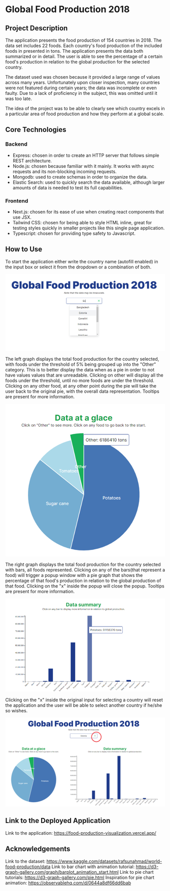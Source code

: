 # Global Food Production 2018

## Project Description

The application presents the food production of 154 countries in 2018. The data set includes 22 foods. Each country's food production of the included foods in presented in tons. The application presents the data both summarized or in detail. The user is able to see the percentage of a certain food's production in relation to the global production for the selected country.

The dataset used was chosen because it provided a large range of values across many years. Unfortunately upon closer inspection, many countries were not featured during certain years; the data was incomplete or even faulty. Due to a lack of proficiency in the subject, this was omitted until it was too late. 

The idea of the project was to be able to clearly see which country excels in a particular area of food production and how they perform at a global scale.

## Core Technologies

### Backend
- Express: chosen in order to create an HTTP server that follows simple REST architecture. 
- Node.js: chosen because familiar with it mainly. It works with async requests and its non-blocking incoming requests.
- Mongodb: used to create schemas in order to organize the data.
- Elastic Search: used to quickly search the data available, although larger amounts of data is needed to test its full capabilities.

### Frontend
- Next.js: chosen for its ease of use when creating react components that use JSX.
- Tailwind CSS: chosen for being able to style HTML inline, great for testing styles quickly in smaller projects like this single page application.
- Typescript: chosen for providing type safety to Javascript. 

## How to Use

To start the application either write the country name (autofill enabled) in the input box or select it from the dropdown or a combination of both.

![alt text](image.png)

The left graph displays the total food production for the country selected, with foods under the threshold of 5% being grouped up into the "Other" category. This is to better display the data when as a pie in order to not have values values that are unreadable. Clicking on other will display all the foods under the threshold, until no more foods are under the threshold. Clicking on any other food, at any other point during the pie will take the user back to the original pie, with the overall data representation. Tooltips are present for more information.

![alt text](image-1.png)

The right graph displays the total food production for the country selected with bars, all foods represented. Clicking on any of the bars(that represent a food) will trigger a popup window with a pie graph that shows the percentage of that food's production in relation to the global production of that food. Clicking on the "x" inside the popup will close the popup. Tooltips are present for more information.

![alt text](image-2.png)

Clicking on the "x" inside the original input for selecting a country will reset the application and the user will be able to select another country if he/she so wishes.

![alt text](image-3.png)

## Link to the Deployed Application

Link to the application: https://food-production-visualization.vercel.app/ 

## Acknowledgements

Link to the dataset: https://www.kaggle.com/datasets/rafsunahmad/world-food-production/data 
Link to bar chart with animation tutorial: https://d3-graph-gallery.com/graph/barplot_animation_start.html
Link to pie chart tutorials: https://d3-graph-gallery.com/pie.html 
Inspiration for pie chart animation: https://observablehq.com/d/0644a8df66dd6bab 
